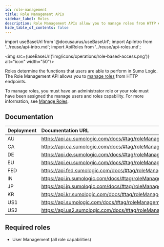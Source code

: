 ```yaml
---
id: role-management
title: Role Management APIs
sidebar_label: Roles
description: Role Management APIs allow you to manage roles from HTTP endpoints.
hide_table_of_contents: false
---
```


import useBaseUrl from '@docusaurus/useBaseUrl';
import ApiIntro from '../reuse/api-intro.md';
import ApiRoles from '../reuse/api-roles.md';

<img src={useBaseUrl('img/icons/operations/role-based-access.png')} alt="icon" width="50"/>

Roles determine the functions that users are able to perform in Sumo Logic. The Role Management API allows you to [manage roles](/docs/manage/users-roles/roles/create-manage-roles) from HTTP endpoints.

To manage roles, you must have an administrator role or your role must have been assigned the manage users and roles capability. For more information, see [Manage Roles](/docs/manage/users-roles/).

## Documentation

<ApiIntro/>

| Deployment | Documentation URL                                      |
|:------------|:--------------------------------------------------------|
| AU         | https://api.au.sumologic.com/docs/#tag/roleManagement  |
| CA         | https://api.ca.sumologic.com/docs/#tag/roleManagement  |
| DE         | https://api.de.sumologic.com/docs/#tag/roleManagement  |
| EU         | https://api.eu.sumologic.com/docs/#tag/roleManagement  |
| FED        | https://api.fed.sumologic.com/docs/#tag/roleManagement |
| IN         | https://api.in.sumologic.com/docs/#tag/roleManagement  |
| JP         | https://api.jp.sumologic.com/docs/#tag/roleManagement  |
| KR         | https://api.kr.sumologic.com/docs/#tag/roleManagement  |
| US1        | https://api.sumologic.com/docs/#tag/roleManagement     |
| US2        | https://api.us2.sumologic.com/docs/#tag/roleManagement |

## Required roles

<ApiRoles/>

* User Management (all role capabilities)